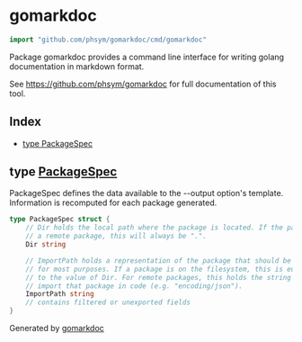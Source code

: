 <!-- Code generated by gomarkdoc. DO NOT EDIT -->

# gomarkdoc

```go
import "github.com/phsym/gomarkdoc/cmd/gomarkdoc"
```

Package gomarkdoc provides a command line interface for writing golang documentation in markdown format.

See https://github.com/phsym/gomarkdoc for full documentation of this tool.

## Index

- [type PackageSpec](<#type-packagespec>)


## type [PackageSpec](<https://github.com/phsym/gomarkdoc/blob/master/cmd/gomarkdoc/command.go#L30-L44>)

PackageSpec defines the data available to the \-\-output option's template. Information is recomputed for each package generated.

```go
type PackageSpec struct {
    // Dir holds the local path where the package is located. If the package is
    // a remote package, this will always be ".".
    Dir string

    // ImportPath holds a representation of the package that should be unique
    // for most purposes. If a package is on the filesystem, this is equivalent
    // to the value of Dir. For remote packages, this holds the string used to
    // import that package in code (e.g. "encoding/json").
    ImportPath string
    // contains filtered or unexported fields
}
```



Generated by [gomarkdoc](<https://github.com/phsym/gomarkdoc>)

